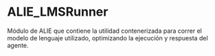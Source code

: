 # ALIE_LMSRunner

Módulo de ALIE que contiene la utilidad contenerizada para correr el modelo de lenguaje utilizado, optimizando la ejecución y respuesta del agente.
